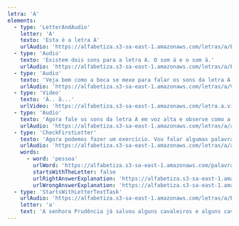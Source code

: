 ```yaml
---
letra: 'A'
elements:
  - type: 'LetterAndAudio'
    letter: 'A'
    texto: 'Esta é a letra A'
    urlAudio: 'https://alfabetiza.s3-sa-east-1.amazonaws.com/letras/a/Essa+aqui+e%CC%81+a+letra+a.ogg'
  - type: 'Audio'
    texto: 'Existem dois sons para a letra A. O som á e o som ã.'
    urlAudio: 'https://alfabetiza.s3-sa-east-1.amazonaws.com/letras/a/Existem+dois+sons+para+a+letra+a.ogg'
  - type: 'Audio'
    texto: 'Veja bem como a boca se mexe para falar os sons da letra A.'
    urlAudio: 'https://alfabetiza.s3-sa-east-1.amazonaws.com/letras/a/Veja+bem+como+a+boca+se+mexe+pra+falar+esses+sons.ogg'
  - type: 'Video'
    texto: 'Á.. ã...'
    urlVideo: 'https://alfabetiza.s3-sa-east-1.amazonaws.com/letra.a.video.sons+da+letra.mp4'
  - type: 'Audio'
    texto: 'Agora fale os sons da letra A em voz alta e observe como a sua boca se mexe. Essa observação é muito importante para você aprender a ler e escrever. Se você precisar, assista o vídeo novamente.'
    urlAudio: 'https://alfabetiza.s3-sa-east-1.amazonaws.com/letras/a/agora+fale+voce.ogg'
  - type: 'CheckFirstLetter'
    texto: 'Agora podemos fazer um exercício. Vou falar algumas palavras, e a cada palavra que você ouvir, repita em voz alta. Se o primeiro som da palavra for um dos sons da letra A, aperte o botão verde. Se não, aperte o vermelho.'
    urlAudio: 'https://alfabetiza.s3-sa-east-1.amazonaws.com/letras/a/agora+fale+voce.ogg'
    words:
      - word: 'pessoa'
        urlWord: 'https://alfabetiza.s3-sa-east-1.amazonaws.com/palavras/pessoa/pessoa.ogg'
        startsWithTheLetter: false
        urlRightAnswerExplanation: 'https://alfabetiza.s3-sa-east-1.amazonaws.com/palavras/pessoa/pessoa.ogg'
        urlWrongAnswerExplanation: 'https://alfabetiza.s3-sa-east-1.amazonaws.com/palavras/pessoa/errado%2C+pessoa+na%CC%83o+comec%CC%A7a+com+a.ogg'
  - type: 'StartsWithLetterTextTask'
    urlAudio: 'https://alfabetiza.s3-sa-east-1.amazonaws.com/letras/a/Essa+aqui+e%CC%81+a+letra+a.ogg'
    letter: 'a'
    text: 'A senhora Prudência já salvou alguns cavaleiros e alguns cavalheiros. Deu-lhes equilíbrio e uma atitude mais ponderada. Pois quando estava com eles os aconselhava a pensar duas vezes antes de fazer algo que pudesse prejudicá-los.'
---
```

